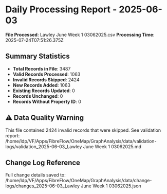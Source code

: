 # Daily Processing Report - 2025-06-03

**File Processed**: Lawley June Week 1 03062025.csv
**Processing Time**: 2025-07-24T07:51:26.375Z

## Summary Statistics

- **Total Records in File**: 3487
- **Valid Records Processed**: 1063
- **Invalid Records Skipped**: 2424
- **New Records Added**: 1063
- **Existing Records Updated**: 0
- **Records Unchanged**: 0
- **Records Without Property ID**: 0

## ⚠️ Data Quality Warning

This file contained 2424 invalid records that were skipped.
See validation report: /home/ldp/VF/Apps/FibreFlow/OneMap/GraphAnalysis/data/validation-logs/validation_2025-06-03_Lawley June Week 1 03062025.md


## Change Log Reference

Full change details saved to: /home/ldp/VF/Apps/FibreFlow/OneMap/GraphAnalysis/data/change-logs/changes_2025-06-03_Lawley June Week 1 03062025.json
